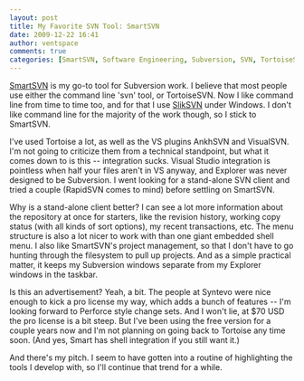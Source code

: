 ```yaml
---
layout: post
title: My Favorite SVN Tool: SmartSVN
date: 2009-12-22 16:41
author: ventspace
comments: true
categories: [SmartSVN, Software Engineering, Subversion, SVN, TortoiseSVN]
---
```

<a href="http://www.syntevo.com/smartsvn/index.html">SmartSVN</a> is my go-to tool for Subversion work. I believe that most people use either the command line 'svn' tool, or TortoiseSVN. Now I like command line from time to time too, and for that I use <a href="http://www.sliksvn.com/en/download/">SlikSVN</a> under Windows. I don't like command line for the majority of the work though, so I stick to SmartSVN.

I've used Tortoise a lot, as well as the VS plugins AnkhSVN and VisualSVN. I'm not going to criticize them from a technical standpoint, but what it comes down to is this -- integration sucks. Visual Studio integration is pointless when half your files aren't in VS anyway, and Explorer was never designed to be Subversion. I went looking for a stand-alone SVN client and tried a couple (RapidSVN comes to mind) before settling on SmartSVN.

Why is a stand-alone client better? I can see a lot more information about the repository at once for starters, like the revision history, working copy status (with all kinds of sort options), my recent transactions, etc. The menu structure is also a lot nicer to work with than one giant embedded shell menu. I also like SmartSVN's project management, so that I don't have to go hunting through the filesystem to pull up projects. And as a simple practical matter, it keeps my Subversion windows separate from my Explorer windows in the taskbar. 

Is this an advertisement? Yeah, a bit. The people at Syntevo were nice enough to kick a pro license my way, which adds a bunch of features -- I'm looking forward to Perforce style change sets. And I won't lie, at $70 USD the pro license is a bit steep. But I've been using the free version for a couple years now and I'm not planning on going back to Tortoise any time soon. (And yes, Smart has shell integration if you still want it.)

And there's my pitch. I seem to have gotten into a routine of highlighting the tools I develop with, so I'll continue that trend for a while.
